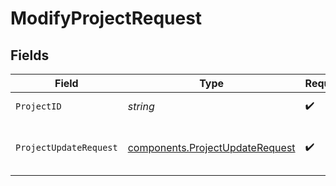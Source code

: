 # ModifyProjectRequest


## Fields

| Field                                                                              | Type                                                                               | Required                                                                           | Description                                                                        |
| ---------------------------------------------------------------------------------- | ---------------------------------------------------------------------------------- | ---------------------------------------------------------------------------------- | ---------------------------------------------------------------------------------- |
| `ProjectID`                                                                        | *string*                                                                           | :heavy_check_mark:                                                                 | The ID of the project.                                                             |
| `ProjectUpdateRequest`                                                             | [components.ProjectUpdateRequest](../../models/components/projectupdaterequest.md) | :heavy_check_mark:                                                                 | The project update request payload.                                                |